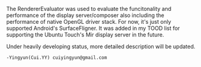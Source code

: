 The RendererEvaluator was used to evaluate the funcitonality and performance of
the display server/composer also including the performance of native OpenGL driver stack.
For now, it's just only supported Android's SurfaceFligner. It was added in my TOOD list for
supporting the Ubuntu Touch's Mir display server in the future.

Under heavily developing status, more detailed description will be updated.

    -Yingyun(Cui.YY) cuiyingyun@gmail.com
